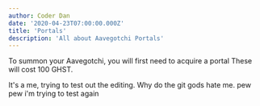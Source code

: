 ```yaml
---
author: Coder Dan
date: '2020-04-23T07:00:00.000Z'
title: 'Portals'
description: 'All about Aavegotchi Portals'
---
```


To summon your Aavegotchi, you will first need to acquire a portal These will cost 100 GHST.

It's a me, trying to test out the editing. Why do the git gods hate me. pew pew i'm trying to test again